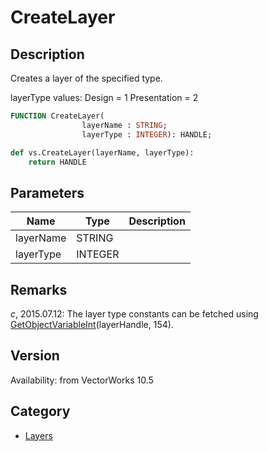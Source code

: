 # CreateLayer

## Description
Creates a layer of the specified type.

layerType values:
Design = 1
Presentation	= 2

```pascal
FUNCTION CreateLayer(
				layerName : STRING;
				layerType : INTEGER): HANDLE;
```

```python
def vs.CreateLayer(layerName, layerType):
    return HANDLE
```

## Parameters
|Name|Type|Description|
|---|---|---|
|layerName|STRING|   |
|layerType|INTEGER|   |

## Remarks
*_c_*, 2015.07.12: The layer type constants can be fetched using [GetObjectVariableInt](GetObjectVariableInt.md)(layerHandle, 154).

## Version
Availability: from VectorWorks 10.5

## Category
* [Layers](../Categories/Layers.md)
